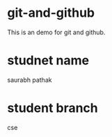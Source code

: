 # git-and-github
This is an demo for git and github.
# studnet name 
saurabh pathak 

# student branch
cse
